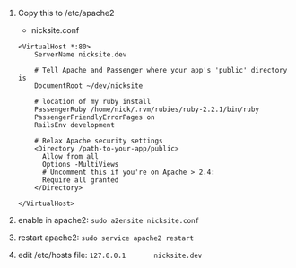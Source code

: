 1. Copy this to /etc/apache2


    * nicksite.conf

    ```
    <VirtualHost *:80>
        ServerName nicksite.dev
    
        # Tell Apache and Passenger where your app's 'public' directory is
        DocumentRoot ~/dev/nicksite
        
        # location of my ruby install
        PassengerRuby /home/nick/.rvm/rubies/ruby-2.2.1/bin/ruby
        PassengerFriendlyErrorPages on
        RailsEnv development
        
        # Relax Apache security settings
        <Directory /path-to-your-app/public>
          Allow from all
          Options -MultiViews
          # Uncomment this if you're on Apache > 2.4:
          Require all granted
        </Directory>
        
    </VirtualHost>
    ```


2. enable in apache2: ``` sudo a2ensite nicksite.conf ```
3. restart apache2:  ``` sudo service apache2 restart ```
4. edit /etc/hosts file:  ``` 127.0.0.1       nicksite.dev ```
